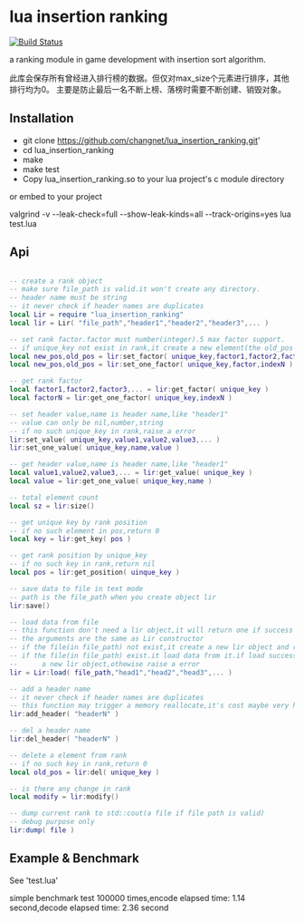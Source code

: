 lua insertion ranking
================
[![Build Status](https://travis-ci.org/changnet/lua_insertion_ranking.svg?branch=master)](https://travis-ci.org/changnet/lua_insertion_ranking)

 a ranking module in game development with insertion sort algorithm.

 此库会保存所有曾经进入排行榜的数据。但仅对max_size个元素进行排序，其他排行均为0。
 主要是防止最后一名不断上榜、落榜时需要不断创建、销毁对象。


Installation
------------

 * git clone https://github.com/changnet/lua_insertion_ranking.git'
 * cd lua_insertion_ranking
 * make
 * make test
 * Copy lua_insertion_ranking.so to your lua project's c module directory

or embed to your project

valgrind -v --leak-check=full --show-leak-kinds=all --track-origins=yes lua test.lua

Api
-----

```lua

-- create a rank object
-- make sure file_path is valid.it won't create any directory.
-- header name must be string
-- it never check if header names are duplicates
local Lir = require "lua_insertion_ranking"
local lir = Lir( "file_path","header1","header2","header3",... )

-- set rank factor.factor must number(integer).5 max factor support.
-- if unique_key not exist in rank,it create a new element(the old_pos is 0)
local new_pos,old_pos = lir:set_factor( unique_key,factor1,factor2,factor3,... )
local new_pos,old_pos = lir:set_one_factor( unique_key,factor,indexN )

-- get rank factor
local factor1,factor2,factor3,... = lir:get_factor( unique_key )
local factorN = lir:get_one_factor( unique_key,indexN )

-- set header value,name is header name,like "header1"
-- value can only be nil,number,string
-- if no such unique_key in rank,raise a error
lir:set_value( unique_key,value1,value2,value3,... )
lir:set_one_value( unique_key,name,value )

-- get header value,name is header name,like "header1"
local value1,value2,value3,... = lir:get_value( unique_key )
local value = lir:get_one_value( unique_key,name )

-- total element count
local sz = lir:size()

-- get unique key by rank position
-- if no such element in pos,return 0
local key = lir:get_key( pos )

-- get rank position by unique_key
-- if no such key in rank,return nil
local pos = lir:get_position( uinque_key )

-- save data to file in text mode
-- path is the file_path when you create object lir
lir:save()

-- load data from file
-- this function don't need a lir object,it will return one if success
-- the arguments are the same as Lir constructor
-- if the file(in file_path) not exist,it create a new lir object and return it
-- if the file(in file_path) exist.it load data from it.if load success,return
--      a new lir object,othewise raise a error
lir = Lir:load( file_path,"head1","head2","head3",... )

-- add a header name
-- it never check if header names are duplicates
-- this function may trigger a memory reallocate,it's cost maybe very high.
lir:add_header( "headerN" )

-- del a header name
lir:del_header( "headerN" )

-- delete a element from rank
-- if no such key in rank,return 0
local old_pos = lir:del( unique_key )

-- is there any change in rank
local modify = lir:modify()

-- dump current rank to std::cout(a file if file path is valid)
-- debug purpose only
lir:dump( file )
```

Example & Benchmark
-------

See 'test.lua'   

simple benchmark test 100000 times,encode elapsed time: 1.14 second,decode elapsed time: 2.36 second

